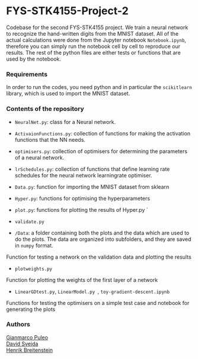 # FYS-STK4155-Project-2

Codebase for the second FYS-STK4155 project. We train a neural network to recognize the hand-written digits from the MNIST dataset.
All of the actual calculations were done from the Jupyter notebook `Notebook.ipynb`, therefore you can simply run the notebook cell by cell to reproduce our results. The rest of the python files are either tests or functions that are used by the notebook.

### Requirements

In order to run the codes, you need python and in particular the `scikitlearn` library, which is used to import the MNIST dataset.


### Contents of the repository

*  ` NeuralNet.py `: class for a Neural network.

*  ` ActivaionFunctions.py `: collection of functions for making the activation functions that the NN needs.

*  ` optimisers.py `: collection of optimisers for determining the parameters of a neural network.

*  ` lrSchedules.py `: collection of functions that define learning rate schedules for the neural network learningrate optimiser.

*  ` Data.py `: function for importing the MNIST dataset from sklearn

*  ` Hyper.py `: functions for optimising the hyperparameters

*  ` plot.py `: functions for plotting the results of Hyper.py `

*  ` validate.py `

*  ` /Data `: a folder containing both the plots and the data which are used to do the plots. The data are organized into subfolders,
and they are saved in `numpy` format. 

Function for testing a network on the validation data and plotting the results

*  ` plotweights.py `

Function for plotting the weights of the first layer of a network

*  ` LinearGDtest.py `, `LinearModel.py `, `toy-gradient-descent.ipynb`

Functions for testing the optimisers on a simple test case and notebook for generating the plots

### Authors

[Gianmarco Puleo](https://github.com/giammy00) <br>
[David Svejda](https://github.com/DavidSvejda2507)<br>
[Henrik Breitenstein](https://github.com/henrikbreitenstein)<br>









